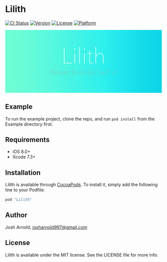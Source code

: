 # Lilith

[![CI Status](http://img.shields.io/travis/joshuaarnold/Lilith.svg?style=flat)](https://travis-ci.org/joshuaarnold/Lilith)
[![Version](https://img.shields.io/cocoapods/v/Lilith.svg?style=flat)](http://cocoapods.org/pods/Lilith)
[![License](https://img.shields.io/cocoapods/l/Lilith.svg?style=flat)](http://cocoapods.org/pods/Lilith)
[![Platform](https://img.shields.io/cocoapods/p/Lilith.svg?style=flat)](http://cocoapods.org/pods/Lilith)

![Lilith Banner](/images/banner.png)

## Example

To run the example project, clone the repo, and run `pod install` from the Example directory first.

## Requirements
- iOS 8.0+
- Xcode 7.3+

## Installation

Lilith is available through [CocoaPods](http://cocoapods.org). To install
it, simply add the following line to your Podfile:

```ruby
pod "Lilith"
```

## Author

Josh Arnold, josharnold997@gmail.com

## License

Lilith is available under the MIT license. See the LICENSE file for more info.
